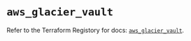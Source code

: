 # `aws_glacier_vault`

Refer to the Terraform Registory for docs: [`aws_glacier_vault`](https://registry.terraform.io/providers/hashicorp/aws/5.12.0/docs/resources/glacier_vault).
